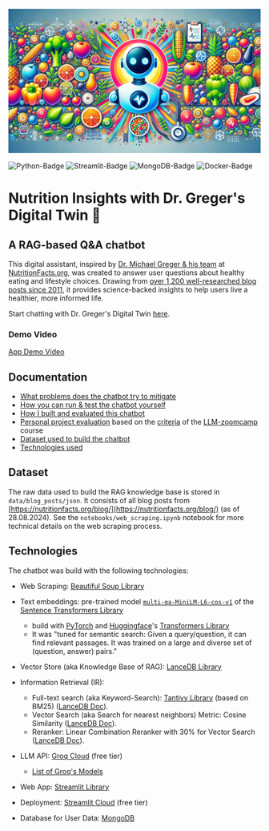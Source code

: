 ![readme welcome image](data/images/DALLE_2024-09-06_09.48.30.png)

<!--- BADGES: START --->
![Python-Badge](https://img.shields.io/badge/Python-FFD43B?style=for-the-badge&logo=python&logoColor=blue)
![Streamlit-Badge](https://img.shields.io/badge/Streamlit-FF4B4B?style=for-the-badge&logo=Streamlit&logoColor=white)
![MongoDB-Badge](https://img.shields.io/badge/MongoDB-4EA94B?style=for-the-badge&logo=mongodb&logoColor=white)
![Docker-Badge](https://img.shields.io/badge/Docker-2CA5E0?style=for-the-badge&logo=docker&logoColor=white)
<!--- BADGES: END --->

# Nutrition Insights with Dr. Greger's Digital Twin 🥦

## A RAG-based Q&A chatbot

This digital assistant, inspired by [Dr. Michael Greger & his team](https://nutritionfacts.org/team/) at [NutritionFacts.org](https://nutritionfacts.org/about/), was created to answer user questions about healthy eating and lifestyle choices. Drawing from [over 1,200 well-researched blog posts since 2011](https://nutritionfacts.org/blog/), it provides science-backed insights to help users live a healthier, more informed life.

Start chatting with Dr. Greger's Digital Twin [here](https://dr-greger-blog-bot.streamlit.app/).

<!---
<p align="center">
  <a href="https://dr-greger-blog-bot.streamlit.app/" target="_blank">
    <img src="data/images/app_screenshot_2024-09-10.png" width="400">
  </a>
</p>

<p align="center">
    <img src="data/images/streamlit-app-2024-09-10-16-09-09(1).gif" width="400" alt="usage recording">
</p>
--->

### Demo Video

[App Demo Video](https://github.com/user-attachments/assets/ac50bd6c-dd41-4d10-82b3-c6b5f01526ab)

## Documentation

- [What problems does the chatbot try to mitigate](docs/offical_project_description.md)
- [How you can run & test the chatbot yourself](docs/offical_how_to_run_yourself.md)
- [How I built and evaluated this chatbot](docs/offical_how_i_build_it.md)
- [Personal project evaluation](docs/internal_project_evaluation.md) based on the [criteria](https://github.com/DataTalksClub/llm-zoomcamp/blob/main/project.md#evaluation-criteria) of the [LLM-zoomcamp](https://github.com/DataTalksClub/llm-zoomcamp) course
- [Dataset used to build the chatbot](#dataset)
- [Technologies used](#technologies)

## Dataset

The raw data used to build the RAG knowledge base is stored in `data/blog_posts/json`. It consists of all blog posts from [https://nutritionfacts.org/blog/](https://nutritionfacts.org/blog/) (as of 28.08.2024). See the `notebooks/web_scraping.ipynb` notebook for more technical details on the web scraping process.

<!---
## Help improve the bot

- setup "Developer Environment"
  - `pip install --no-cache-dir -e .[dev]`
  - pre-commit setup: `pre-commit install`
    - test: `pre-commit run --all-files`
--->

## Technologies

The chatbot was build with the following technologies:

- Web Scraping: [Beautiful Soup Library](https://www.crummy.com/software/BeautifulSoup/)

- Text embeddings: pre-trained model [`multi-qa-MiniLM-L6-cos-v1`](https://huggingface.co/sentence-transformers/multi-qa-MiniLM-L6-cos-v1) of the [Sentence Transformers Library](https://www.sbert.net/index.html)
  - build with [PyTorch](https://pytorch.org/get-started/locally/) and [Huggingface](https://huggingface.co/)'s [Transformers Library](https://github.com/huggingface/transformers)
  - It was "tuned for semantic search: Given a query/question, it can find relevant passages. It was trained on a large and diverse set of (question, answer) pairs."

- Vector Store (aka Knowledge Base of RAG): [LanceDB Library](https://lancedb.github.io/lancedb/)

- Information Retrieval (IR):
  - Full-text search (aka Keyword-Search): [Tantivy Library](https://github.com/quickwit-oss/tantivy) (based on BM25) ([LanceDB Doc](https://lancedb.github.io/lancedb/fts/)).
  - Vector Search (aka Search for nearest neighbors) Metric: Cosine Similarity ([LanceDB Doc](https://lancedb.github.io/lancedb/search/)).
  - Reranker: Linear Combination Reranker with 30% for Vector Search ([LanceDB Doc](https://lancedb.github.io/lancedb/reranking/linear_combination/)).

- LLM API: [Groq Cloud](https://groq.com/) (free tier)
  - [List of Groq's Models](https://console.groq.com/docs/models)

- Web App: [Streamlit Library](https://streamlit.io/)
- Deployment: [Streamlit Cloud](https://streamlit.io/cloud) (free tier)

- Database for User Data: [MongoDB](https://www.mongodb.com/)
